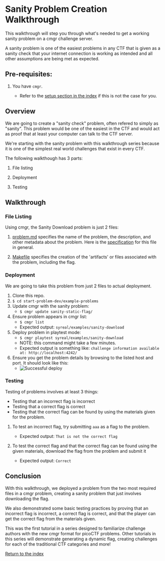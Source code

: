 # Sanity Problem Creation Walkthrough

This walkthrough will step you through what's needed to get a working sanity 
problem on a cmgr challenge server.

A sanity problem is one of the easiest problems in any CTF that is given as a
sanity check that your internet connection is working as intended and all
other assumptions are being met as expected.



## Pre-requisites:

1. You have `cmgr`.

    - Refer to the [setup section in the index](/README.md#setup)
      if this is not the case for you.



## Overview

We are going to create a "sanity check" problem, often refered to simply as
"sanity". This problem would be one of the easiest in the CTF and would act
as proof that at least your computer can talk to the CTF server.

We're starting with the sanity problem with this walkthrough series because it
is one of the simplest real world challenges that exist in every CTF.

The following walkthough has 3 parts:

1. File listing

2. Deployment

3. Testing



## Walkthrough

### File Listing

Using cmgr, the Sanity Download problem is just 2 files:

  1.  [problem.md](/example-problems/sanity-static-flag/problem.md) specifies
      the name of the problem, the description, and other metadata about the
      problem. Here is the [specification](https://github.com/ArmyCyberInstitute/cmgr/blob/master/examples/markdown_challenges.md)
      for this file in general.

  2.  [Makefile](/example-problems/sanity-static-flag/Makefile) specifies the
      creation of the 'artifacts' or files associated with the problem,
      including the flag.



### Deployment

We are going to take this problem from just 2 files to actual deployment.

1. Clone this repo.
2. `$ cd start-problem-dev/example-problems`
3. Update cmgr with the sanity problem:
    - `$ cmgr update sanity-static-flag/`
4. Ensure problem appears in cmgr list:
    - `$ cmgr list`
    - Expected output: `syreal/examples/sanity-download`
5. Deploy problem in playtest mode:
    - `$ cmgr playtest syreal/examples/sanity-download`
    - NOTE: this command might take a few minutes.
    - Expected output is something like: `challenge information available at: http://localhost:4242/`
6. Ensure you get the problem details by browsing to the listed host and port. It should look like this:
    - ![Successful deploy](/img/sanity-download-playtest.png)



### Testing

Testing of problems involves at least 3 things:
  * Testing that an incorrect flag is incorrect
  * Testing that a correct flag is correct
  * Testing that the correct flag can be found by using the materials given for
    the problem.

1. To test an incorrect flag, try submitting `aaa` as a flag to the problem.
    - Expected output: `That is not the correct flag`
    
2. To test the correct flag and that the correct flag can be found using the 
   given materials, download the flag from the problem and submit it
    - Expected output: `Correct`



## Conclusion

With this walkthrough, we deployed a problem from the two most required files
in a cmgr problem, creating a sanity problem that just involves downloading the
flag.

We also demonstrated some basic testing practices by proving that an incorrect
flag is incorrect, a correct flag is correct, and that the player can get the
correct flag from the materials given.

This was the first tutorial in a series designed to familiarize challenge
authors with the new cmgr format for picoCTF problems. Other tutorials in this
series will demonstrate generating a dynamic flag, creating challenges for
each of the traditional CTF categories and more!

[Return to the index](/README.md#walkthroughs)

